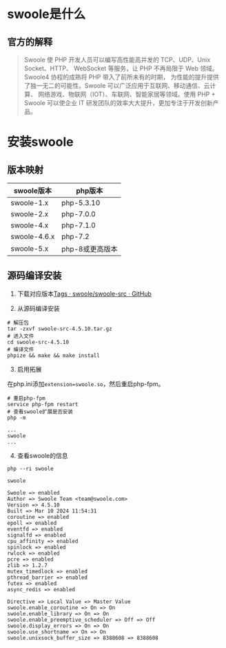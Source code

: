 # swoole是什么

## 官方的解释

> Swoole 使 PHP 开发人员可以编写高性能高并发的 TCP、UDP、Unix Socket、HTTP、 WebSocket 等服务，让 PHP 不再局限于 Web 领域。Swoole4 协程的成熟将 PHP 带入了前所未有的时期， 为性能的提升提供了独一无二的可能性。Swoole 可以广泛应用于互联网、移动通信、云计算、 网络游戏、物联网（IOT）、车联网、智能家居等领域。使用 PHP + Swoole 可以使企业 IT 研发团队的效率大大提升，更加专注于开发创新产品。

# 安装swoole

## 版本映射

| swoole版本     | php版本      |
| ------------ | ---------- |
| swoole-1.x   | php-5.3.10 |
| swoole-2.x   | php-7.0.0  |
| swoole-4.x   | php-7.1.0  |
| swoole-4.6.x | php-7.2    |
| swoole-5.x   | php-8或更高版本 |

## 源码编译安装

1. 下载对应版本[Tags · swoole/swoole-src · GitHub](https://github.com/swoole/swoole-src/tags)

2. 从源码编译安装

```shell
# 解压包
tar -zxvf swoole-src-4.5.10.tar.gz
# 进入文件
cd swoole-src-4.5.10
# 编译文件
phpize && make && make install
```

3. 启用拓展

在php.ini添加`extension=swoole.so`，然后重启php-fpm。

```shell
# 重启php-fpm
service php-fpm restart
# 查看swoole扩展是否安装
php -m

...
swoole
...
```

4. 查看swoole的信息

```shell
php --ri swoole

swoole

Swoole => enabled
Author => Swoole Team <team@swoole.com>
Version => 4.5.10
Built => Mar 10 2024 11:54:31
coroutine => enabled
epoll => enabled
eventfd => enabled
signalfd => enabled
cpu_affinity => enabled
spinlock => enabled
rwlock => enabled
pcre => enabled
zlib => 1.2.7
mutex_timedlock => enabled
pthread_barrier => enabled
futex => enabled
async_redis => enabled

Directive => Local Value => Master Value
swoole.enable_coroutine => On => On
swoole.enable_library => On => On
swoole.enable_preemptive_scheduler => Off => Off
swoole.display_errors => On => On
swoole.use_shortname => On => On
swoole.unixsock_buffer_size => 8388608 => 8388608
```
